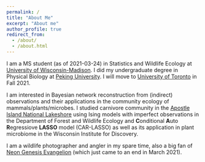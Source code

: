 ```yaml
---
permalink: /
title: "About Me"
excerpt: "About me"
author_profile: true
redirect_from:
  - /about/
  - /about.html
---
```


I am a MS student (as of 2021-03-24) in Statistics and Wildlife Ecology at [University of Wisconsin-Madison](https://www.wisc.edu/). I did my undergraduate degree in Physical Biology at [Peking University](http://english.pku.edu.cn). I will move to [University of Toronto](https://www.utoronto.ca/) in Fall 2021. 

I am interested in Bayesian network reconstruction from (indirect) observations and their applications in the community ecology of mammals/plants/microbes. I studied carnivore community in the [Apostle Island National Lakeshore](https://www.google.com/maps/place/Apostle+Islands/@47.0153533,-90.8540994,11z/data=!3m1!4b1!4m5!3m4!1s0x52a8f887c4797d43:0x8009ed773211222d!8m2!3d47.0027301!4d-90.6908353) using Ising models with imperfect observations in the Department of Forest and Wildlife Ecology and **C**onditional **A**uto **R**egressiove **LASSO** model (CAR-LASSO) as well as its application in plant microbiome in the Wisconsin Institute for Discovery.

I am a wildlife photographer and angler in my spare time, also a big fan of [Neon Genesis Evangelion](https://en.wikipedia.org/wiki/Neon_Genesis_Evangelion) (which just came to an end in March 2021).
